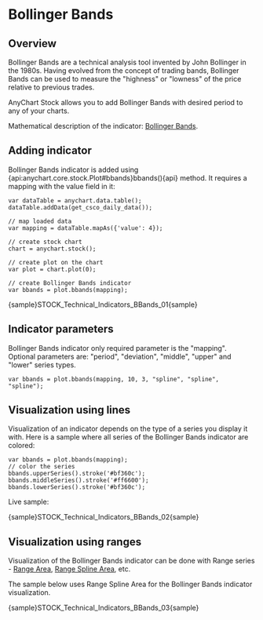 # Bollinger Bands

## Overview

Bollinger Bands are a technical analysis tool invented by John Bollinger in the 1980s. Having evolved from the concept of trading bands, Bollinger Bands can be used to measure the "highness" or "lowness" of the price relative to previous trades.

AnyChart Stock allows you to add Bollinger Bands with desired period to any of your charts.

Mathematical description of the indicator: [Bollinger Bands](Mathematical_Description#bollinger_bands).

## Adding indicator

Bollinger Bands indicator is added using {api:anychart.core.stock.Plot#bbands}bbands(){api} method. It requires a mapping with the value field in it:

```
var dataTable = anychart.data.table();
dataTable.addData(get_csco_daily_data());

// map loaded data
var mapping = dataTable.mapAs({'value': 4});

// create stock chart
chart = anychart.stock();

// create plot on the chart
var plot = chart.plot(0);

// create Bollinger Bands indicator
var bbands = plot.bbands(mapping);
```

{sample}STOCK\_Technical\_Indicators\_BBands\_01{sample}

## Indicator parameters

Bollinger Bands indicator only required parameter is the "mapping". Optional parameters are: "period", "deviation", "middle", "upper" and "lower" series types.

```
var bbands = plot.bbands(mapping, 10, 3, "spline", "spline", "spline");
```

## Visualization using lines

Visualization of an indicator depends on the type of a series you display it with. Here is a sample where all series of the Bollinger Bands indicator are colored:

```
var bbands = plot.bbands(mapping);
// color the series
bbands.upperSeries().stroke('#bf360c');
bbands.middleSeries().stroke('#ff6600');
bbands.lowerSeries().stroke('#bf360c');
```

Live sample:

{sample}STOCK\_Technical\_Indicators\_BBands\_02{sample}

## Visualization using ranges

Visualization of the Bollinger Bands indicator can be done with Range series - [Range Area](../Series/Range_Area), [Range Spline Area](../Series/Range_Spline_Area), etc. 

The sample below uses Range Spline Area for the Bollinger Bands indicator visualization.

{sample}STOCK\_Technical\_Indicators\_BBands\_03{sample}